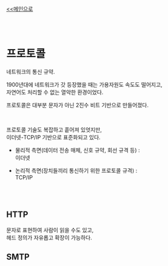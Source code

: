 [<<메인으로](https://github.com/AtomicLiquors/Network_Wiki_Chb)

&nbsp;  
&nbsp;  
# 프로토콜
네트워크의 통신 규약.  

1900년대에 네트워크가 갓 등장했을 때는 가용자원도 속도도 떨어지고,   
자연어도 처리할 수 없는 열악한 환경이었다.  

프로토콜은 대부분 문자가 아닌 2진수 비트 기반으로 만들어졌다. 

&nbsp;

프로토콜 기술도 복잡하고 흩어져 있엇지만,  
이더넷-TCP/IP 기반으로 표준화되고 있다.  

- 물리적 측면(데이터 전송 매체, 신호 규약, 회선 규격 등) :  
이더넷

- 논리적 측면(장치들끼리 통신하기 위한 프로토콜 규격) :  
TCP/IP
&nbsp;  
&nbsp;
 
&nbsp;
## HTTP
문자로 표현하여 사람이 읽을 수도 있고,  
헤드 정의가 자유롭고 확장이 가능하다.  

## SMTP  
